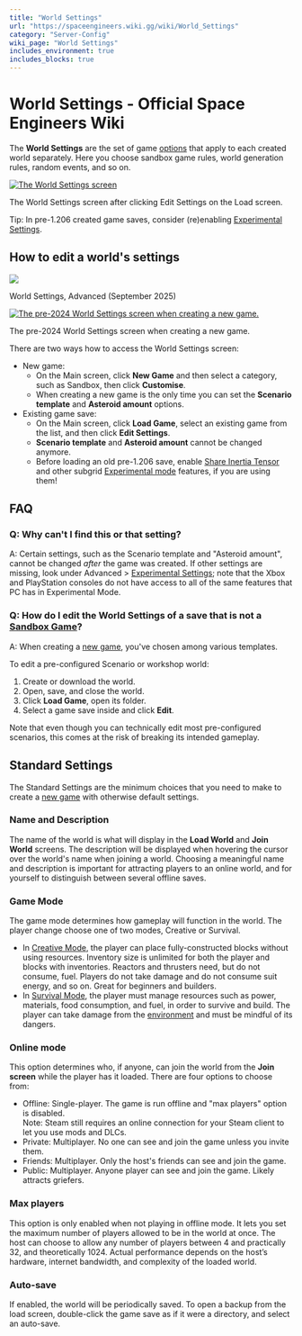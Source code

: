 ```yaml
---
title: "World Settings"
url: "https://spaceengineers.wiki.gg/wiki/World_Settings"
category: "Server-Config"
wiki_page: "World Settings"
includes_environment: true
includes_blocks: true
---
```


# World Settings - Official Space Engineers Wiki

The **World Settings** are the set of game [options](https://spaceengineers.wiki.gg/wiki/Options "Options") that apply to each created world separately. Here you choose sandbox game rules, world generation rules, random events, and so on.

[![The World Settings screen](https://spaceengineers.wiki.gg/images/thumb/Load_Game_Edit_World_Settings.png/320px-Load_Game_Edit_World_Settings.png?44078f)](https://spaceengineers.wiki.gg/wiki/File:Load_Game_Edit_World_Settings.png)

The World Settings screen after clicking Edit Settings on the Load screen.

Tip: In pre-1.206 created game saves, consider (re)enabling [Experimental Settings](https://spaceengineers.wiki.gg/wiki/Experimental_mode "Experimental mode").

## How to edit a world's settings

[![](https://spaceengineers.wiki.gg/images/thumb/World_Settings_Advanced_2025.png/320px-World_Settings_Advanced_2025.png?3bcec6)](https://spaceengineers.wiki.gg/wiki/File:World_Settings_Advanced_2025.png)

World Settings, Advanced (September 2025)

[![The pre-2024 World Settings screen when creating a new game.](https://spaceengineers.wiki.gg/images/thumb/World_Settings.png/320px-World_Settings.png?83b61b)](https://spaceengineers.wiki.gg/wiki/File:World_Settings.png)

The pre-2024 World Settings screen when creating a new game.

There are two ways how to access the World Settings screen:

*   New game:
    *   On the Main screen, click **New Game** and then select a category, such as Sandbox, then click **Customise**.
    *   When creating a new game is the only time you can set the **Scenario template** and **Asteroid amount** options.
*   Existing game save:
    *   On the Main screen, click **Load Game**, select an existing game from the list, and then click **Edit Settings**.
    *   **Scenario template** and **Asteroid amount** cannot be changed anymore.
    *   Before loading an old pre-1.206 save, enable [Share Inertia Tensor](https://spaceengineers.wiki.gg/wiki/Share_Inertia_Tensor "Share Inertia Tensor") and other subgrid [Experimental mode](https://spaceengineers.wiki.gg/wiki/Experimental_mode "Experimental mode") features, if you are using them!

## FAQ

### Q: Why can't I find this or that setting?

A: Certain settings, such as the Scenario template and "Asteroid amount", cannot be changed _after_ the game was created. If other settings are missing, look under Advanced > [Experimental Settings](https://spaceengineers.wiki.gg/wiki/Experimental_mode "Experimental mode"); note that the Xbox and PlayStation consoles do not have access to all of the same features that PC has in Experimental Mode.

### Q: How do I edit the World Settings of a save that is not a [Sandbox Game](https://spaceengineers.wiki.gg/wiki/Sandbox_Game "Sandbox Game")?

A: When creating a [new game](https://spaceengineers.wiki.gg/wiki/New_game "New game"), you've chosen among various templates.

To edit a pre-configured Scenario or workshop world:

1.  Create or download the world.
2.  Open, save, and close the world.
3.  Click **Load Game**, open its folder.
4.  Select a game save inside and click **Edit**.

Note that even though you can technically edit most pre-configured scenarios, this comes at the risk of breaking its intended gameplay.

## Standard Settings

The Standard Settings are the minimum choices that you need to make to create a [new game](https://spaceengineers.wiki.gg/wiki/New_game "New game") with otherwise default settings.

### Name and Description

The name of the world is what will display in the **Load World** and **Join World** screens. The description will be displayed when hovering the cursor over the world's name when joining a world. Choosing a meaningful name and description is important for attracting players to an online world, and for yourself to distinguish between several offline saves.

### Game Mode

The game mode determines how gameplay will function in the world. The player change choose one of two modes, Creative or Survival.

*   In [Creative Mode](https://spaceengineers.wiki.gg/wiki/Creative_Mode "Creative Mode"), the player can place fully-constructed blocks without using resources. Inventory size is unlimited for both the player and blocks with inventories. Reactors and thrusters need, but do not consume, fuel. Players do not take damage and do not consume suit energy, and so on. Great for beginners and builders.
*   In [Survival Mode](https://spaceengineers.wiki.gg/wiki/Survival_Mode "Survival Mode"), the player must manage resources such as power, materials, food consumption, and fuel, in order to survive and build. The player can take damage from the [environment](https://spaceengineers.wiki.gg/wiki/Category:Environment "Category:Environment") and must be mindful of its dangers.

### Online mode

This option determines who, if anyone, can join the world from the **Join screen** while the player has it loaded. There are four options to choose from:

*   Offline: Single-player. The game is run offline and "max players" option is disabled.  
    Note: Steam still requires an online connection for your Steam client to let you use mods and DLCs.
*   Private: Multiplayer. No one can see and join the game unless you invite them.
*   Friends: Multiplayer. Only the host's friends can see and join the game.
*   Public: Multiplayer. Anyone player can see and join the game. Likely attracts griefers.

### Max players

This option is only enabled when not playing in offline mode. It lets you set the maximum number of players allowed to be in the world at once. The host can choose to allow any number of players between 4 and practically 32, and theoretically 1024. Actual performance depends on the host’s hardware, internet bandwidth, and complexity of the loaded world.

### Auto-save

If enabled, the world will be periodically saved. To open a backup from the load screen, double-click the game save as if it were a directory, and select an auto-save.
